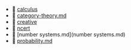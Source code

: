 * 📂 [calculus](calculus)
* 📄 [category-theory.md](category-theory.md)
* 📂 [creative](creative)
* 📂 [ncert](ncert)
* 📄 [number systems.md](number systems.md)
* 📄 [probability.md](probability.md)
